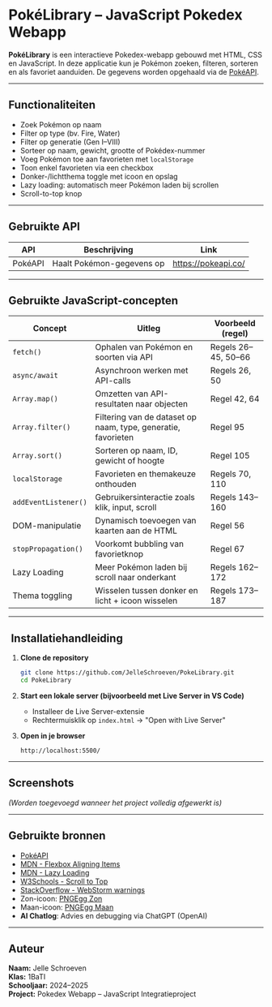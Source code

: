 # PokéLibrary – JavaScript Pokedex Webapp

**PokéLibrary** is een interactieve Pokedex-webapp gebouwd met HTML, CSS en JavaScript. In deze applicatie kun je Pokémon zoeken, filteren, sorteren en als favoriet aanduiden. De gegevens worden opgehaald via de [PokéAPI](https://pokeapi.co/).

---

## Functionaliteiten

-  Zoek Pokémon op naam
-  Filter op type (bv. Fire, Water)
-  Filter op generatie (Gen I–VIII)
-  Sorteer op naam, gewicht, grootte of Pokédex-nummer
-  Voeg Pokémon toe aan favorieten met `localStorage`
-  Toon enkel favorieten via een checkbox
- Donker-/lichtthema toggle met icoon en opslag
-  Lazy loading: automatisch meer Pokémon laden bij scrollen
-  Scroll-to-top knop

---

## Gebruikte API

| API      | Beschrijving              | Link                 |
|----------|---------------------------|----------------------|
| PokéAPI  | Haalt Pokémon-gegevens op | https://pokeapi.co/  |

---

##  Gebruikte JavaScript-concepten

| Concept             | Uitleg                                                               | Voorbeeld (regel)               |
|---------------------|----------------------------------------------------------------------|---------------------------------|
| `fetch()`           | Ophalen van Pokémon en soorten via API                               | Regels 26–45, 50–66             |
| `async/await`       | Asynchroon werken met API-calls                                      | Regels 26, 50                   |
| `Array.map()`       | Omzetten van API-resultaten naar objecten                            | Regel 42, 64                    |
| `Array.filter()`    | Filtering van de dataset op naam, type, generatie, favorieten        | Regel 95                        |
| `Array.sort()`      | Sorteren op naam, ID, gewicht of hoogte                              | Regel 105                       |
| `localStorage`      | Favorieten en themakeuze onthouden                                   | Regels 70, 110                  |
| `addEventListener()`| Gebruikersinteractie zoals klik, input, scroll                        | Regels 143–160                  |
| DOM-manipulatie     | Dynamisch toevoegen van kaarten aan de HTML                          | Regel 56                        |
| `stopPropagation()` | Voorkomt bubbling van favorietknop                                   | Regel 67                        |
| Lazy Loading        | Meer Pokémon laden bij scroll naar onderkant                         | Regels 162–172                  |
| Thema toggling      | Wisselen tussen donker en licht + icoon wisselen                     | Regels 173–187                  |

---

## ️ Installatiehandleiding

1. **Clone de repository**
   ```bash
   git clone https://github.com/JelleSchroeven/PokeLibrary.git
   cd PokeLibrary
   ```

2. **Start een lokale server (bijvoorbeeld met Live Server in VS Code)**
    - Installeer de Live Server-extensie
    - Rechtermuisklik op `index.html` → "Open with Live Server"

3. **Open in je browser**
   ```
   http://localhost:5500/
   ```

---

##  Screenshots

*(Worden toegevoegd wanneer het project volledig afgewerkt is)*

---

##  Gebruikte bronnen

- [PokéAPI](https://pokeapi.co/)
- [MDN - Flexbox Aligning Items](https://developer.mozilla.org/en-US/docs/Web/CSS/CSS_flexible_box_layout/Aligning_items_in_a_flex_container)
- [MDN - Lazy Loading](https://developer.mozilla.org/en-US/docs/Web/Performance/Guides/Lazy_loading)
- [W3Schools - Scroll to Top](https://www.w3schools.com/howto/howto_js_scroll_to_top.asp)
- [StackOverflow - WebStorm warnings](https://stackoverflow.com/questions/20835544/how-to-fight-tons-of-unresolved-variables-warning-in-webstorm)
- Zon-icoon: [PNGEgg Zon](https://www.pngegg.com/en/png-fnkkd)
- Maan-icoon: [PNGEgg Maan](https://www.pngegg.com/en/png-fnkke/download)
- **AI Chatlog**: Advies en debugging via ChatGPT (OpenAI)

---

##  Auteur

**Naam:** Jelle Schroeven  
**Klas:** 1BaTI  
**Schooljaar:** 2024–2025  
**Project:** Pokedex Webapp – JavaScript Integratieproject
